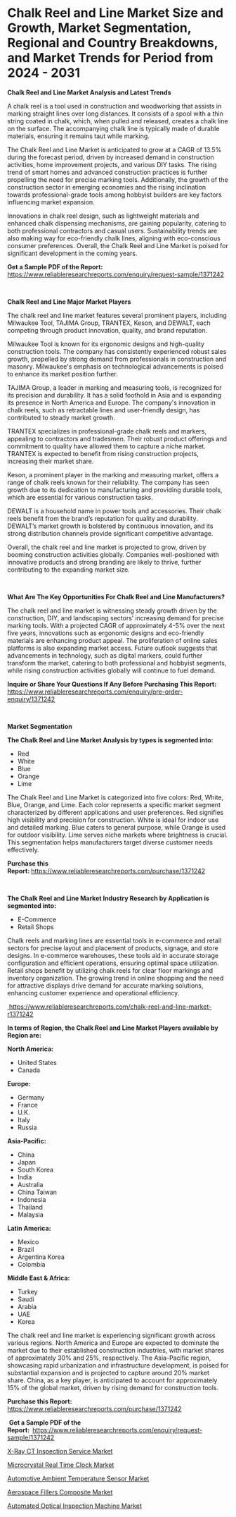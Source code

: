 <p><h1>Chalk Reel and Line Market Size and Growth, Market Segmentation, Regional and Country Breakdowns, and Market Trends for Period from 2024 -  2031</h1></p><p><strong>Chalk Reel and Line Market Analysis and Latest Trends</strong></p>
<p><p>A chalk reel is a tool used in construction and woodworking that assists in marking straight lines over long distances. It consists of a spool with a thin string coated in chalk, which, when pulled and released, creates a chalk line on the surface. The accompanying chalk line is typically made of durable materials, ensuring it remains taut while marking.</p><p>The Chalk Reel and Line Market is anticipated to grow at a CAGR of 13.5% during the forecast period, driven by increased demand in construction activities, home improvement projects, and various DIY tasks. The rising trend of smart homes and advanced construction practices is further propelling the need for precise marking tools. Additionally, the growth of the construction sector in emerging economies and the rising inclination towards professional-grade tools among hobbyist builders are key factors influencing market expansion.</p><p>Innovations in chalk reel design, such as lightweight materials and enhanced chalk dispensing mechanisms, are gaining popularity, catering to both professional contractors and casual users. Sustainability trends are also making way for eco-friendly chalk lines, aligning with eco-conscious consumer preferences. Overall, the Chalk Reel and Line Market is poised for significant development in the coming years.</p></p>
<p><strong>Get a Sample PDF of the Report:&nbsp;</strong> <a href="https://www.reliableresearchreports.com/enquiry/request-sample/1371242?utm_campaign=24&utm_medium=2&utm_source=Github&utm_content=ia&utm_term=06122024&utm_id=chalk-reel-and-line">https://www.reliableresearchreports.com/enquiry/request-sample/1371242</a></p>
<p>&nbsp;</p>
<p><strong>Chalk Reel and Line Major Market Players</strong></p>
<p><p>The chalk reel and line market features several prominent players, including Milwaukee Tool, TAJIMA Group, TRANTEX, Keson, and DEWALT, each competing through product innovation, quality, and brand reputation.</p><p>Milwaukee Tool is known for its ergonomic designs and high-quality construction tools. The company has consistently experienced robust sales growth, propelled by strong demand from professionals in construction and masonry. Milwaukee's emphasis on technological advancements is poised to enhance its market position further.</p><p>TAJIMA Group, a leader in marking and measuring tools, is recognized for its precision and durability. It has a solid foothold in Asia and is expanding its presence in North America and Europe. The company's innovation in chalk reels, such as retractable lines and user-friendly design, has contributed to steady market growth.</p><p>TRANTEX specializes in professional-grade chalk reels and markers, appealing to contractors and tradesmen. Their robust product offerings and commitment to quality have allowed them to capture a niche market. TRANTEX is expected to benefit from rising construction projects, increasing their market share.</p><p>Keson, a prominent player in the marking and measuring market, offers a range of chalk reels known for their reliability. The company has seen growth due to its dedication to manufacturing and providing durable tools, which are essential for various construction tasks.</p><p>DEWALT is a household name in power tools and accessories. Their chalk reels benefit from the brand’s reputation for quality and durability. DEWALT’s market growth is bolstered by continuous innovation, and its strong distribution channels provide significant competitive advantage.</p><p>Overall, the chalk reel and line market is projected to grow, driven by booming construction activities globally. Companies well-positioned with innovative products and strong branding are likely to thrive, further contributing to the expanding market size.</p></p>
<p>&nbsp;</p>
<p><strong>What Are The Key Opportunities For Chalk Reel and Line Manufacturers?</strong></p>
<p><p>The chalk reel and line market is witnessing steady growth driven by the construction, DIY, and landscaping sectors’ increasing demand for precise marking tools. With a projected CAGR of approximately 4-5% over the next five years, innovations such as ergonomic designs and eco-friendly materials are enhancing product appeal. The proliferation of online sales platforms is also expanding market access. Future outlook suggests that advancements in technology, such as digital markers, could further transform the market, catering to both professional and hobbyist segments, while rising construction activities globally will continue to fuel demand.</p></p>
<p><strong>Inquire or Share Your Questions If Any Before Purchasing This Report:</strong> <a href="https://www.reliableresearchreports.com/enquiry/pre-order-enquiry/1371242?utm_campaign=24&utm_medium=2&utm_source=Github&utm_content=ia&utm_term=06122024&utm_id=chalk-reel-and-line">https://www.reliableresearchreports.com/enquiry/pre-order-enquiry/1371242</a></p>
<p>&nbsp;</p>
<p><strong>Market Segmentation</strong></p>
<p><strong>The Chalk Reel and Line Market Analysis by types is segmented into:</strong></p>
<p><ul><li>Red</li><li>White</li><li>Blue</li><li>Orange</li><li>Lime</li></ul></p>
<p><p>The Chalk Reel and Line Market is categorized into five colors: Red, White, Blue, Orange, and Lime. Each color represents a specific market segment characterized by different applications and user preferences. Red signifies high visibility and precision for construction. White is ideal for indoor use and detailed marking. Blue caters to general purpose, while Orange is used for outdoor visibility. Lime serves niche markets where brightness is crucial. This segmentation helps manufacturers target diverse customer needs effectively.</p></p>
<p><strong>Purchase this Report:&nbsp;</strong><a href="https://www.reliableresearchreports.com/purchase/1371242?utm_campaign=24&utm_medium=2&utm_source=Github&utm_content=ia&utm_term=06122024&utm_id=chalk-reel-and-line">https://www.reliableresearchreports.com/purchase/1371242</a></p>
<p>&nbsp;</p>
<p><strong>The Chalk Reel and Line Market Industry Research by Application is segmented into:</strong></p>
<p><ul><li>E-Commerce</li><li>Retail Shops</li></ul></p>
<p><p>Chalk reels and marking lines are essential tools in e-commerce and retail sectors for precise layout and placement of products, signage, and store designs. In e-commerce warehouses, these tools aid in accurate storage configuration and efficient operations, ensuring optimal space utilization. Retail shops benefit by utilizing chalk reels for clear floor markings and inventory organization. The growing trend in online shopping and the need for attractive displays drive demand for accurate marking solutions, enhancing customer experience and operational efficiency.</p></p>
<p><a href="https://www.reliableresearchreports.com/chalk-reel-and-line-market-r1371242?utm_campaign=24&utm_medium=2&utm_source=Github&utm_content=ia&utm_term=06122024&utm_id=chalk-reel-and-line">&nbsp;https://www.reliableresearchreports.com/chalk-reel-and-line-market-r1371242</a></p>
<p><strong>In terms of Region, the Chalk Reel and Line Market Players available by Region are:</strong></p>
<p>
    <p> <strong> North America: </strong>
        <ul>
            <li>United States</li>
            <li>Canada</li>
        </ul>
        </p> 
    <p> <strong> Europe: </strong>
        <ul>
            <li>Germany</li>
            <li>France</li>
            <li>U.K.</li>
            <li>Italy</li>
            <li>Russia</li>
        </ul>
        </p> 
    <p> <strong> Asia-Pacific: </strong>
        <ul>
            <li>China</li>
            <li>Japan</li>
            <li>South Korea</li>
            <li>India</li>
            <li>Australia</li>
            <li>China Taiwan</li>
            <li>Indonesia</li>
            <li>Thailand</li>
            <li>Malaysia</li>
        </ul>
        </p> 
    <p> <strong> Latin America: </strong>
        <ul>
            <li>Mexico</li>
            <li>Brazil</li>
            <li>Argentina Korea</li>
            <li>Colombia</li>
        </ul>
        </p> 
    <p> <strong> Middle East & Africa: </strong>
        <ul>
            <li>Turkey</li>
            <li>Saudi</li>
            <li>Arabia</li>
            <li>UAE</li>
            <li>Korea</li>
        </ul>
    </p>
    </p>
<p><p>The chalk reel and line market is experiencing significant growth across various regions. North America and Europe are expected to dominate the market due to their established construction industries, with market shares of approximately 30% and 25%, respectively. The Asia-Pacific region, showcasing rapid urbanization and infrastructure development, is poised for substantial expansion and is projected to capture around 20% market share. China, as a key player, is anticipated to account for approximately 15% of the global market, driven by rising demand for construction tools.</p></p>
<p><strong>Purchase this Report: </strong><a href="https://www.reliableresearchreports.com/purchase/1371242?utm_campaign=24&utm_medium=2&utm_source=Github&utm_content=ia&utm_term=06122024&utm_id=chalk-reel-and-line">https://www.reliableresearchreports.com/purchase/1371242</a></p>
<p>&nbsp;<strong>Get a Sample PDF of the Report:&nbsp;&nbsp;</strong><a href="https://www.reliableresearchreports.com/enquiry/request-sample/1371242?utm_campaign=24&utm_medium=2&utm_source=Github&utm_content=ia&utm_term=06122024&utm_id=chalk-reel-and-line">https://www.reliableresearchreports.com/enquiry/request-sample/1371242</a></p>
<p><strong></strong></p>
<p><p><a href="https://issuu.com/reportprime-2/docs/x-ray-ct-inspection-service-market-size-2030.pptx?utm_campaign=24&utm_medium=2&utm_source=Github&utm_content=ia&utm_term=06122024&utm_id=chalk-reel-and-line">X-Ray CT Inspection Service Market</a></p><p><a href="https://github.com/santosh758595/Market-Research-Report-List-6/blob/main/microcrystal-real-time-clock-market.md?utm_campaign=24&utm_medium=2&utm_source=Github&utm_content=ia&utm_term=06122024&utm_id=chalk-reel-and-line">Microcrystal Real Time Clock Market</a></p><p><a href="https://www.linkedin.com/pulse/the-hashub-gdiff?utm_campaign=24&utm_medium=2&utm_source=Github&utm_content=ia&utm_term=06122024&utm_id=chalk-reel-and-line">Automotive Ambient Temperature Sensor Market</a></p><p><a href="https://github.com/delindacallegari68/Market-Research-Report-List-1/blob/main/aerospace-fillers-composite-market.md?utm_campaign=24&utm_medium=2&utm_source=Github&utm_content=ia&utm_term=06122024&utm_id=chalk-reel-and-line">Aerospace Fillers Composite Market</a></p><p><a href="https://www.linkedin.com/pulse/the-hashub-gdiff?utm_campaign=24&utm_medium=2&utm_source=Github&utm_content=ia&utm_term=06122024&utm_id=chalk-reel-and-line">Automated Optical Inspection Machine Market</a></p></p>